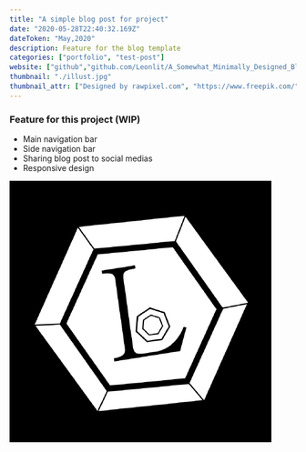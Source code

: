 ```yaml
---
title: "A simple blog post for project"
date: "2020-05-28T22:40:32.169Z"
dateToken: "May,2020"
description: Feature for the blog template
categories: ["portfolio", "test-post"]
website: ["github","github.com/Leonlit/A_Somewhat_Minimally_Designed_Blog"]
thumbnail: "./illust.jpg"
thumbnail_attr: ["Designed by rawpixel.com", "https://www.freepik.com/"]
---
```

### Feature for this project (WIP)
 - Main navigation bar
 - Side navigation bar
 - Sharing blog post to social medias
 - Responsive design


![test](./leon.png)
